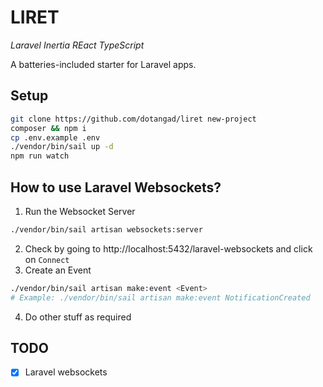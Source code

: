 # LIRET

_Laravel Inertia REact TypeScript_

A batteries-included starter for Laravel apps.

## Setup

```sh
git clone https://github.com/dotangad/liret new-project
composer && npm i
cp .env.example .env
./vendor/bin/sail up -d
npm run watch
```

## How to use Laravel Websockets?

1. Run the Websocket Server

```sh
./vendor/bin/sail artisan websockets:server
```

2. Check by going to http://localhost:5432/laravel-websockets and click on `Connect`
3. Create an Event

```sh
./vendor/bin/sail artisan make:event <Event>
# Example: ./vendor/bin/sail artisan make:event NotificationCreated
```

4. Do other stuff as required

## TODO

- [x] Laravel websockets
